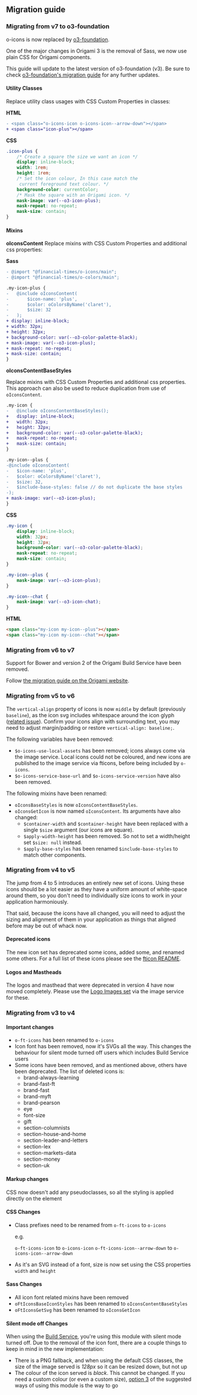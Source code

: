 ## Migration guide

### Migrating from v7 to o3-foundation

o-icons is now replaced by [o3-foundation](../o3-foundation/README.md).

One of the major changes in Origami 3 is the removal of Sass, we now use plain CSS for Origami components.

This guide will update to the latest version of o3-foundation (v3). Be sure to
check [o3-foundation's migration guide](../o3-foundation/MIGRATION.md) for any further updates.

#### Utility Classes

Replace utility class usages with CSS Custom Properties in classes:

**HTML**
```diff
- <span class="o-icons-icon o-icons-icon--arrow-down"></span>
+ <span class="icon-plus"></span>
```

**CSS**
```css
.icon-plus {
	/* Create a square the size we want an icon */
	display: inline-block;
	width: 1rem;
	height: 1rem;
	/* Set the icon colour, In this case match the
     current foreground text colour. */
	background-color: currentColor;
	/* Mask the square with an Origami icon. */
	mask-image: var(--o3-icon-plus);
	mask-repeat: no-repeat;
	mask-size: contain;
}
```

#### Mixins

**oIconsContent**
Replace mixins with CSS Custom Properties and additional css properties:

**Sass**
```diff
- @import "@financial-times/o-icons/main";
- @import "@financial-times/o-colors/main";

.my-icon-plus {
-	@include oIconsContent(
-		$icon-name: 'plus',
-		$color: oColorsByName('claret'),
-		$size: 32
-	);
+ display: inline-block;
+ width: 32px;
+ height: 32px;
+ background-color: var(--o3-color-palette-black);
+ mask-image: var(--o3-icon-plus);
+ mask-repeat: no-repeat;
+ mask-size: contain;
}
```

**oIconsContentBaseStyles**

Replace mixins with CSS Custom Properties and additional css properties.
This approach can also be used to reduce duplication from use of `oIconsContent`.

```diff
.my-icon {
-	@include oIconsContentBaseStyles();
+	display: inline-block;
+	width: 32px;
+	height: 32px;
+	background-color: var(--o3-color-palette-black);
+	mask-repeat: no-repeat;
+	mask-size: contain;
}

.my-icon--plus {
-@include oIconsContent(
-	$icon-name: 'plus',
-	$color: oColorsByName('claret'),
-	$size: 32,
-	$include-base-styles: false // do not duplicate the base styles
-);
+ mask-image: var(--o3-icon-plus);
}
```

**CSS**
```css
.my-icon {
	display: inline-block;
	width: 32px;
	height: 32px;
	background-color: var(--o3-color-palette-black);
	mask-repeat: no-repeat;
	mask-size: contain;
}

.my-icon--plus {
	mask-image: var(--o3-icon-plus);
}

.my-icon--chat {
    mask-image: var(--o3-icon-chat);
}
```

**HTML**
```html
<span class="my-icon my-icon--plus"></span>
<span class="my-icon my-icon--chat"></span>
```

### Migrating from v6 to v7


Support for Bower and version 2 of the Origami Build Service have been removed.

Follow [the migration guide on the Origami website](https://origami.ft.com/documentation/tutorials/bower-to-npm/).

### Migrating from v5 to v6


The `vertical-align` property of icons is now `middle` by default (previously `baseline`), as the icon svg includes whitespace around the icon glyph ([related issue](https://github.com/Financial-Times/o-icons/issues/58)). Confirm your icons align with surrounding text, you may need to adjust margin/padding or restore `vertical-align: baseline;`.

The following variables have been removed:
- `$o-icons-use-local-assets` has been removed; icons always come via the image service. Local icons could not be coloured, and new icons are published to the image service via fticons, before being included by `o-icons`.
- `$o-icons-service-base-url` and `$o-icons-service-version` have also been removed.

The following mixins have been renamed:
- `oIconsBaseStyles` is now `oIconsContentBaseStyles`.
- `oIconsGetIcon` is now named `oIconsContent`. Its arguments have also changed:
	- `$container-width` and `$container-height` have been replaced with a single `$size` argument (our icons are square).
	- `$apply-width-height` has been removed. So not to set a width/height set `$size: null` instead.
	- `$apply-base-styles` has been renamed `$include-base-styles` to match other components.

### Migrating from v4 to v5

The jump from 4 to 5 introduces an entirely new set of icons. Using these icons should be a lot easier as they have a uniform amount of white-space around them, so you don't need to individually size icons to work in your application harmoniously.

That said, because the icons have all changed, you will need to adjust the sizing and alignment of them in your application as things that aligned before may be out of whack now.


#### Deprecated icons
The new icon set has deprecated some icons, added some, and renamed some others. For a full list of these icons please see the [fticon README](http://github.com/financial-times/fticon).

#### Logos and Mastheads
The logos and masthead that were deprecated in version 4 have now moved completely. Please use the [Logo Images set](http://github.com/financial-times/logo-images) via the image service for these.

### Migrating from v3 to v4

#### Important changes

* `o-ft-icons` has been renamed to `o-icons`
* Icon font has been removed, now it's SVGs all the way. This changes the behaviour for silent mode turned off users which includes Build Service users
* Some icons have been removed, and as mentioned above, others have been deprecated. The list of deleted icons is:
	- brand-always-learning
	- brand-fast-ft
	- brand-fast
	- brand-myft
	- brand-pearson
	- eye
	- font-size
	- gift
	- section-columnists
	- section-house-and-home
	- section-leader-and-letters
	- section-lex
	- section-markets-data
	- section-money
	- section-uk

#### Markup changes

CSS now doesn't add any pseudoclasses, so all the styling is applied directly on the element

#### CSS Changes

* Class prefixes need to be renamed from `o-ft-icons` to `o-icons`

	e.g.

	`o-ft-icons-icon` to `o-icons-icon`
	`o-ft-icons-icon--arrow-down` to `o-icons-icon--arrow-down`

* As it's an SVG instead of a font, size is now set using the CSS properties `width` and `height`

#### Sass Changes

* All icon font related mixins have been removed
* `oFtIconsBaseIconStyles` has been renamed to `oIconsContentBaseStyles`
* `oFtIconsGetSvg` has been renamed to `oIconsGetIcon`

#### Silent mode off Changes

When using the [Build Service](https://origami-build.ft.com), you're using this module with silent mode turned off. Due to the removal of the icon font, there are a couple things to keep in mind in the new implementation:

* There is a PNG fallback, and when using the default CSS classes, the size of the image served is _128px_ so it can be resized down, but not up
* The colour of the icon served is _black_. This cannot be changed. If you need a custom colour (or even a custom size), [option 3](#3-manually-using-the-responsive-image-service) of the suggested ways of using this module is the way to go
